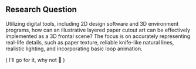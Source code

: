 ## Research Question

Utilizing digital tools, including 2D design software and 3D environment programs, how can an illustrative layered paper cutout art can be effectively implemented as a 3D frontal scene? The focus is on accurately representing real-life details, such as paper texture, reliable knife-like natural lines, realistic lighting, and incorporating basic loop animation.

( I'll go for it, why not :turtle: )